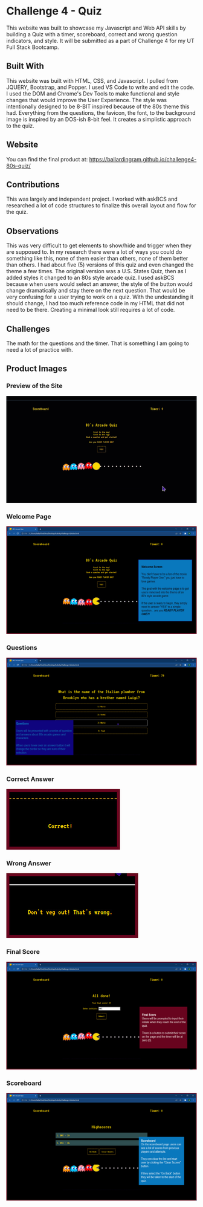 # Challenge 4 - Quiz
This website was built to showcase my Javascript and Web API skills by building a Quiz with a timer, scoreboard, correct and wrong question indicators, and style. It will be submitted as a part of Challenge 4 for my UT Full Stack Bootcamp.

## Built With
This website was built with HTML, CSS, and Javascript. I pulled from JQUERY, Bootstrap, and Popper. I used VS Code to write and edit the code. I used the DOM and Chrome's Dev Tools to make functional and style changes that would improve the User Experience. The style was intentionally designed to be 8-BIT inspired because of the 80s theme this had. Everything from the questions, the favicon, the font, to the background image is inspired by an DOS-ish 8-bit feel. It creates a simplistic approach to the quiz.

## Website
You can find the final product at:
https://ballardingram.github.io/challenge4-80s-quiz/

## Contributions
This was largely and independent project. I worked with askBCS and researched a lot of code structures to finalize this overall layout and flow  for the quiz.

## Observations
This was very difficult to get elements to show/hide and trigger when they are supposed to. In my research there were a lot of ways you could do something like this, none of them easier than others, none of them better than others. I had about five (5) versions of this quiz and even changed the theme a few times. The original version was a U.S. States Quiz, then as I added styles it changed to an 80s style arcade quiz. I used askBCS because when users would select an answer, the style of the button would change dramatically and stay there on the next question. That would be very confusing for a user trying to work on a quiz. With the undestanding it should change, I had too much reference code in my HTML that did not need to be there. Creating a minimal look still requires a lot of code.

## Challenges
The math for the questions and the timer. That is something I am going to need a lot of practice with.

## Product Images

### Preview of the Site
![Preview of the Site](https://github.com/ballardingram/challenge4-80s-quiz/blob/main/assets/images/readme0.gif)

### Welcome Page
![Welcome Page](https://github.com/ballardingram/challenge4-80s-quiz/blob/main/assets/images/readme1.jpg)

### Questions
![Questions and Answers](https://github.com/ballardingram/challenge4-80s-quiz/blob/main/assets/images/readme2.jpg)

### Correct Answer
![Correct Answer](https://github.com/ballardingram/challenge4-80s-quiz/blob/main/assets/images/readme3.jpg)

### Wrong Answer
![Wrong Answer](https://github.com/ballardingram/challenge4-80s-quiz/blob/main/assets/images/readme4.jpg)

### Final Score
![Final Score](https://github.com/ballardingram/challenge4-80s-quiz/blob/main/assets/images/readme5.jpg)

### Scoreboard
![Scoreboard](https://github.com/ballardingram/challenge4-80s-quiz/blob/main/assets/images/readme6.jpg)